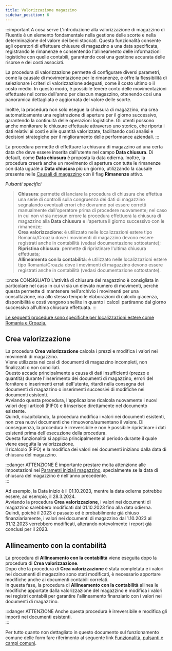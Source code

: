 ```yaml
---
title: Valorizzazione magazzino
sidebar_position: 6
---
```


:::important A cosa serve
L'introduzione alla valorizzazione di magazzino di Fluentis è un elemento fondamentale nella gestione delle scorte e nella determinazione del valore dei beni stoccati. Questa funzionalità consente agli operatori di effettuare chiusure di magazzino a una data specificata, registrando le rimanenze e consentendo l'allineamento delle informazioni logistiche con quelle contabili, garantendo così una gestione accurata delle risorse e dei costi associati.

La procedura di valorizzazione permette di configurare diversi parametri, come la causale di movimentazione per le rimanenze, e offre la flessibilità di selezionare i criteri di valorizzazione adeguati, come il costo ultimo o il costo medio. In questo modo, è possibile tenere conto delle movimentazioni effettuate nel corso dell'anno per ciascun magazzino, ottenendo così una panoramica dettagliata e aggiornata del valore delle scorte.

Inoltre, la procedura non solo esegue la chiusura di magazzino, ma crea automaticamente una registrazione di apertura per il giorno successivo, garantendo la continuità delle operazioni logistiche. Gli utenti possono anche monitorare le chiusure effettuate attraverso uno storico, che riporta i dati relativi ai costi e alle quantità valorizzate, facilitando così analisi e decisioni strategiche per il miglioramento delle performance aziendali.
:::

La procedura permette di effettuare la chiusura di magazzino ad una certa data che deve essere inserita dall'utente nel campo **Data chiusura**.
Di default, come **Data chiusura** è proposta la data odierna.
Inoltre, la procedura creerà anche un movimento di apertura con tutte le rimanenze con data uguale a **Data chiusura** più un giorno, utilizzando la causale presente nelle [Causali di magazzino](/docs/configurations/tables/logistics/warehouse-templates) con il flag **Rimanenze** attivo.

*Pulsanti specifici*  
> **Chiusura**: permette di lanciare la procedura di chiusura che effettua una serie di controlli sulla congruenza dei dati di magazzino segnalando eventuali errori che dovranno poi essere corretti manualmente dall'operatore prima di procedere nuovamente; nel caso in cui non vi sia nessun errore la procedura effettuerà la chiusura di magazzino alla **Data chiusura** e l'apertura il giorno successivo con le rimanenze;             
> **Crea valorizzazione**: è utilizzato nelle localizzazioni estere tipo Romania/Croazia dove i movimenti di magazzino devono essere registrati anche in contabilità (vedasi documentazione sottostante);      
> **Ripristina chiusura**: permette di ripristinare l'ultima chiusura effettuata;     
> **Allineamento con la contabilità**: è utilizzato nelle localizzazioni estere tipo Romania/Croazia dove i movimenti di magazzino devono essere registrati anche in contabilità (vedasi documentazione sottostante).

:::note CONSIGLIATO
L’attività di chiusura del magazzino è consigliata in particolare nel caso in cui vi sia un elevato numero di movimenti, perchè questa permette di mantenere nell’archivio i movimenti per una consultazione, ma allo stesso tempo le elaborazioni di calcolo giacenza, disponibilità e costi vengono snellite in quanto i calcoli partiranno dal giorno successivo all’ultima chiusura effettuata.
:::

<u>Le seguenti procedure sono specifiche per localizzazioni estere come Romania e Croazia.</u> 

## Crea valorizzazione

La procedura **Crea valorizzazione** calcola i prezzi e modifica i valori nei movimenti di magazzino.        
Viene utilizzata nei casi di documenti di magazzino incompleti, non finalizzati o non conciliati.     
Questo accade principalmente a causa di dati insufficienti (prezzo e quantità) durante l'inserimento dei documenti di magazzino, errori del fornitore o inserimenti errati dell'utente, ritardi nella consegna dei documenti di magazzino o inserimenti successivi di modifiche nei documenti esistenti.     
Avviando questa procedura, l'applicazione ricalcola nuovamente i nuovi valori degli articoli (FIFO) e li inserisce direttamente nel documento esistente.      
Quindi, ricapitolando, la procedura modifica i valori nei documenti esistenti, non crea nuovi documenti che rimuovono/aumentano il valore. Di conseguenza, la procedura è irreversibile e non è possibile ripristinare i dati esistenti prima dell'esecuzione della procedura.      
Questa funzionalità si applica principalmente al periodo durante il quale viene eseguita la valorizzazione.      
Il ricalcolo (FIFO) e la modifica dei valori nei documenti iniziano dalla data di chiusura del magazzino.     

:::danger ATTENZIONE
È importante prestare molta attenzione alle impostazioni nei [Parametri iniziali magazzino](/docs/configurations/parameters/logistics/warehouse-initial-parameters/warehouse-parameters), specialmente se la data di chiusura del magazzino è nell'anno precedente.       
:::

Ad esempio, la Data inizio è il 01.10.2023, mentre la data odierna potrebbe essere, ad esempio, il 28.3.2024.       
Avviando la procedura **Crea valorizzazione**, i valori nei documenti di magazzino sarebbero modificati dal 01.10.2023 fino alla data odierna. Quindi, poiché il 2023 è passato ed è probabilmente già chiuso finanziariamente, i valori nei documenti di magazzino dal 1.10.2023 al 31.12.2023 verrebbero modificati, alterando notevolmente i report già conclusi per il 2023.      

## Allineamento con la contabilità

La procedura di **Allineamento con la contabilità** viene eseguita dopo la procedura di **Crea valorizzazione**.        
Dopo che la procedura di **Crea valorizzazione** è stata completata e i valori nei documenti di magazzino sono stati modificati, è necessario apportare modifiche anche ai documenti contabili correlati.        
In questa fase, la procedura di **Allineamento con la contabilità** allinea le modifiche apportate dalla valorizzazione del magazzino e modifica i valori nei registri contabili per garantire l'allineamento finanziario con i valori nei documenti di magazzino.       

:::danger ATTENZIONE
Anche questa procedura è irreversibile e modifica gli importi nei documenti esistenti.        
:::

Per tutto quanto non dettagliato in questo documento sul funzionamento comune delle form fare riferimento al seguente link [Funzionalità, pulsanti e campi comuni](/docs/guide/common).

